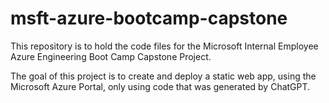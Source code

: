 # msft-azure-bootcamp-capstone
This repository is to hold the code files for the Microsoft Internal Employee Azure Engineering Boot Camp Capstone Project.

The goal of this project is to create and deploy a static web app, using the Microsoft Azure Portal, only using code that was generated by ChatGPT.
